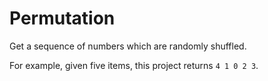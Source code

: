 # Permutation

Get a sequence of numbers which are randomly shuffled.

For example, given five items, this project returns `4 1 0 2 3`.

